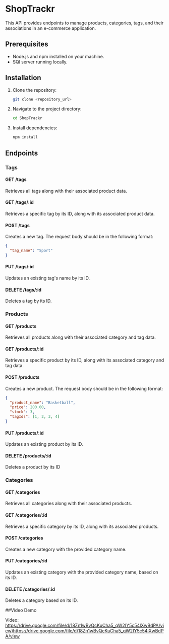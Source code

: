 # ShopTrackr

This API provides endpoints to manage products, categories, tags, and their associations in an e-commerce application.

## Prerequisites

- Node.js and npm installed on your machine.
- SQl server running locally.

## Installation

1. Clone the repository:

   ```bash
   git clone <repository_url>
   ```

2. Navigate to the project directory:

   ```bash
   cd ShopTrackr
   ```

3. Install dependencies:

   ```bash
   npm install
   ```


## Endpoints

### Tags

#### GET /tags

Retrieves all tags along with their associated product data.

#### GET /tags/:id

Retrieves a specific tag by its ID, along with its associated product data.

#### POST /tags

Creates a new tag. The request body should be in the following format:
```json
{
  "tag_name": "Sport"
}
```
#### PUT /tags/:id

Updates an existing tag's name by its ID.

#### DELETE /tags/:id

Deletes a tag by its ID.

### Products

#### GET /products

Retrieves all products along with their associated category and tag data.

#### GET /products/:id

Retrieves a specific product by its ID, along with its associated category and tag data.

#### POST /products

Creates a new product. The request body should be in the following format:
```json
{
  "product_name": "Basketball",
  "price": 200.00,
  "stock": 3,
  "tagIds": [1, 2, 3, 4]
}
```

#### PUT /products/:id

Updates an existing product by its ID.

#### DELETE /products/:id

Deletes a product by its ID

### Categories

#### GET /categories

Retrieves all categories along with their associated products.

#### GET /categories/:id

Retrieves a specific category by its ID, along with its associated products.

#### POST /categories

Creates a new category with the provided category name.

#### PUT /categories/:id

Updates an existing category with the provided category name, based on its ID.

#### DELETE /categories/:id

Deletes a category based on its ID.

##Video Demo

Video: https://drive.google.com/file/d/18Zn1wBvQcKuCha5_qW2IY5c54lXwBdPA/view)https://drive.google.com/file/d/18Zn1wBvQcKuCha5_qW2IY5c54lXwBdPA/view


